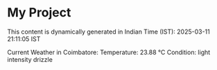 # My Project

This content is dynamically generated in Indian Time (IST): 2025-03-11 21:11:05 IST


Current Weather in Coimbatore:
Temperature: 23.88 °C
Condition: light intensity drizzle
